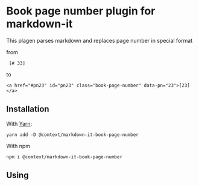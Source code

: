 # Book page number plugin for markdown-it

This plagen parses markdown and replaces page number in special format

from

```
 [# 33]
```

to

```
<a href="#pn23" id="pn23" class="book-page-number" data-pn="23">[23]</a>
```

## Installation

With [Yarn](https://yarnpkg.com/):

```
yarn add -D @comtext/markdown-it-book-page-number
```

With npm

```
npm i @comtext/markdown-it-book-page-number
```

## Using
